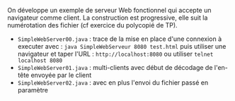 On développe un exemple de serveur Web fonctionnel qui accepte un navigateur comme client. La construction est progressive, elle suit la numérotation des fichier (cf exercice du polycopié de TP).  
- ```SimpleWebServer00.java``` : trace de la mise en place d'une connexion à executer avec : ```java SimpleWebServeur 8080 test.html``` puis utiliser une navigateur et taper l'URL : ```http://localhost:8080``` ou utiliser ```telnet localhost 8080```
- ```SimpleWebServer01.java``` : multi-clients avec début de décodage de l'en-tête envoyée par le client
- ```SimpleWebServer02.java``` : avec en plus l'envoi du fichier passé en paramètre
